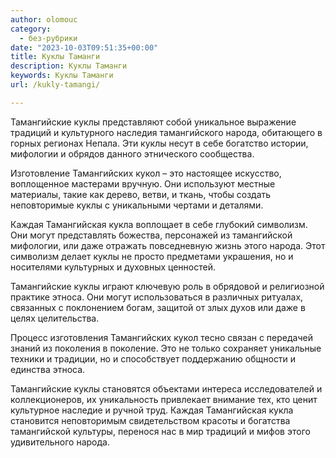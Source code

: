 ```yaml
---
author: olomouc
category:
  - без-рубрики
date: "2023-10-03T09:51:35+00:00"
title: Куклы Таманги
description: Куклы Таманги
keywords: Куклы Таманги
url: /kukly-tamangi/

---
```

Тамангийские куклы представляют собой уникальное выражение традиций и культурного наследия тамангийского народа, обитающего в горных регионах Непала. Эти куклы несут в себе богатство истории, мифологии и обрядов данного этнического сообщества.

Изготовление Тамангийских кукол – это настоящее искусство, воплощенное мастерами вручную. Они используют местные материалы, такие как дерево, ветви, и ткань, чтобы создать неповторимые куклы с уникальными чертами и деталями.

Каждая Тамангийская кукла воплощает в себе глубокий символизм. Они могут представлять божества, персонажей из тамангийской мифологии, или даже отражать повседневную жизнь этого народа. Этот символизм делает куклы не просто предметами украшения, но и носителями культурных и духовных ценностей.

Тамангийские куклы играют ключевую роль в обрядовой и религиозной практике этноса. Они могут использоваться в различных ритуалах, связанных с поклонением богам, защитой от злых духов или даже в целях целительства.

Процесс изготовления Тамангийских кукол тесно связан с передачей знаний из поколения в поколение. Это не только сохраняет уникальные техники и традиции, но и способствует поддержанию общности и единства этноса.

Тамангийские куклы становятся объектами интереса исследователей и коллекционеров, их уникальность привлекает внимание тех, кто ценит культурное наследие и ручной труд. Каждая Тамангийская кукла становится неповторимым свидетельством красоты и богатства тамангийской культуры, перенося нас в мир традиций и мифов этого удивительного народа.
